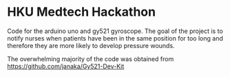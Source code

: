 # HKU Medtech Hackathon

Code for the arduino uno and gy521 gyroscope. The goal of the project is to notify nurses when patients have been in the same position for too long and therefore they are more likely to develop pressure wounds.

The overwhelming majority of the code was obtained from https://github.com/janaka/Gy521-Dev-Kit
